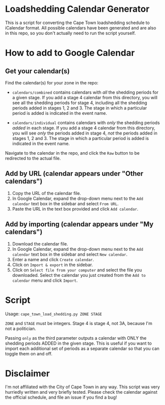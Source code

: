 # Loadshedding Calendar Generator

This is a script for converting the Cape Town loadshedding schedule to iCalendar format. All possible calendars have been generated and are also in this repo, so you don't actually need to run the script yourself.

# How to add to Google Calendar

## Get your calendar(s)

Find the calendar(s) for your zone in the repo:

* `calendars/combined` contains calendars with *all* the shedding periods for a given stage. If you add a stage 4 calendar from this directory, you will see all the shedding periods for stage 4, including all the shedding periods added in stages 1, 2 and 3. The stage in which a particular period is added is indicated in the event name.

* `calendars/individual` contains calendars with *only* the shedding periods *added* in each stage. If you add a stage 4 calendar from this directory, you will see *only* the periods added in stage 4, *not* the periods added in stages 1, 2 and 3. The stage in which a particular period is added is indicated in the event name.

Navigate to the calendar in the repo, and click the `Raw` button to be redirected to the actual file.

## Add by URL (calendar appears under "Other calendars")

1. Copy the URL of the calendar file.
2. In Google Calendar, expand the drop-down menu next to the `Add calendar` text box in the sidebar and select `From URL`.
3. Paste the URL in the text box provided and click `Add calendar`.

## Add by importing (calendar appears under "My calendars")

1. Download the calendar file.
2. In Google Calendar, expand the drop-down menu next to the `Add calendar` text box in the sidebar and select `New calendar`.
3. Enter a name and click `Create calendar`.
4. Click on `Import & export` in the sidebar.
5. Click on `Select file from your computer` and select the file you downloaded. Select the calendar you just created from the `Add to calendar` menu and click `Import`.

# Script

Usage: `cape_town_load_shedding.py ZONE STAGE`

`ZONE` and `STAGE` must be integers. Stage 4 is stage 4, not 3A, because I'm not a politician.

Passing `only` as the third parameter outputs a calendar with ONLY the shedding periods ADDED in the given stage. This is useful if you want to import each additional set of periods as a separate calendar so that you can toggle them on and off.

# Disclaimer

I'm not affiliated with the City of Cape Town in any way. This script was very hurriedly written and very briefly tested. Please check the calendar against the official schedule, and file an issue if you find a bug!
